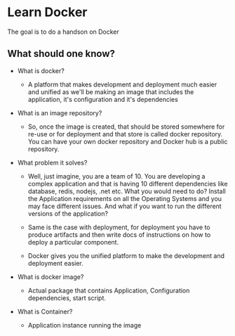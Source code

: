 # Learn Docker
The goal is to do a handson on Docker

## What should one know?
- What is docker?
    - A platform that makes development and deployment much easier and unified as we'll be making an image that includes the application, it's configuration and it's dependencies

- What is an image repository?
    - So, once the image is created, that should be stored somewhere for re-use or for deployment and that store is called docker repository. You can have your own docker repository and Docker hub is a public repository.

- What problem it solves?
    - Well, just imagine, you are a team of 10. You are developing a complex application and that is having 10 different dependencies like database, redis, nodejs, .net etc. What you would need to do? Install the Application requirements on all the Operating Systems and you may face different issues. And what if you want to run the different versions of the application?

    - Same is the case with deployment, for deployment you have to produce artifacts and then write docs of instructions on how to deploy a particular component.

    - Docker gives you the unified platform to make the development and deployment easier.

- What is docker image?
    - Actual package that contains Application, Configuration dependencies, start script.
- What is Container?
    - Application instance running the image